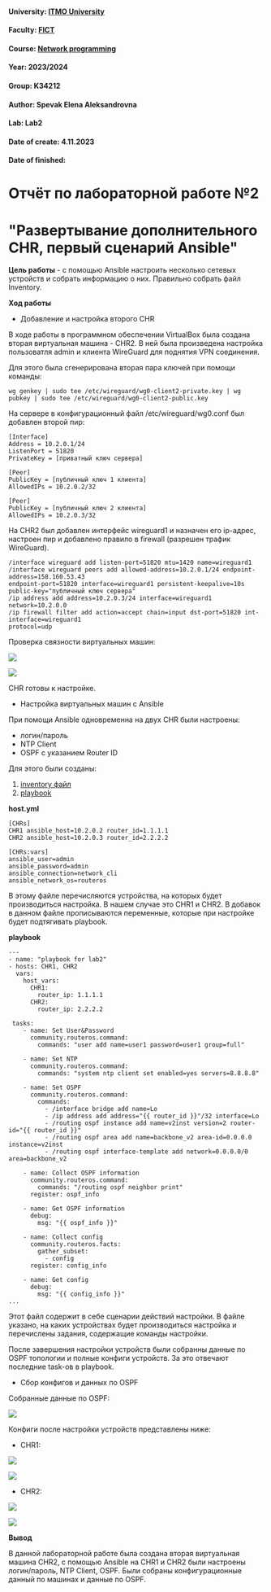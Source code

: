 #### University: [ITMO University](https://##3itmo.ru/ru/)
#### Faculty: [FICT](https://fict.itmo.ru)
#### Course: [Network programming](https://github.com/itmo-ict-faculty/network-programming)
#### Year: 2023/2024
#### Group: K34212
#### Author: Spevak Elena Aleksandrovna
#### Lab: Lab2
#### Date of create: 4.11.2023
#### Date of finished:

# **Отчёт по лабораторной работе №2**
# "Развертывание дополнительного CHR, первый сценарий Ansible"

**Цель работы** - с помощью Ansible настроить несколько сетевых устройств и собрать информацию о них. Правильно собрать файл Inventory.

**Ход работы**

- Добавление и настройка второго CHR

В ходе работы  в  программном обеспечении VirtualBox была создана вторая виртуальная машина - CHR2. В ней была произведена настройка пользоватля admin и клиента WireGuard для поднятия  VPN соединения.

Для этого была сгенерирована вторая пара ключей при помощи команды:

```
wg genkey | sudo tee /etc/wireguard/wg0-client2-private.key | wg pubkey | sudo tee /etc/wireguard/wg0-client2-public.key
```

На сервере в конфигурационный файл /etc/wireguard/wg0.conf был добавлен второй пир:

```
[Interface]
Address = 10.2.0.1/24
ListenPort = 51820
PrivateKey = [приватный ключ сервера]

[Peer]
PublicKey = [публичный ключ 1 клиента]
AllowedIPs = 10.2.0.2/32

[Peer]
PublicKey = [публичный ключ 2 клиента]
AllowedIPs = 10.2.0.3/32
```

На CHR2 был добавлен интерфейс wireguard1 и назначен его ip-адрес, настроен пир и добавлено правило в firewall (разрешен трафик WireGuard).

```
/interface wireguard add listen-port=51820 mtu=1420 name=wireguard1
/interface wireguard peers add allowed-address=10.2.0.1/24 endpoint-address=158.160.53.43
endpoint-port=51820 interface=wireguard1 persistent-keepalive=10s
public-key="публичный ключ сервера"
/ip address add address=10.2.0.3/24 interface=wireguard1 network=10.2.0.0
/ip firewall filter add action=accept chain=input dst-port=51820 int-interface=wireguard1
protocol=udp
```
Проверка связности виртуальных машин:

![](https://github.com/LenaSpevak/2023-2024-network_programming-k34212-spevak_e_a/blob/main/lab2/screenshots/pingCHR2.jpg)

![](https://github.com/LenaSpevak/2023-2024-network_programming-k34212-spevak_e_a/blob/main/lab2/screenshots/pingCHR1.jpg)

CHR готовы к настройке.

- Настройка виртуальных машин с Ansible

При помощи Ansible одновременна на двух CHR были настроены:
 - логин/пароль
 - NTP Client
 - OSPF с указанием Router ID
 
Для этого были созданы:
 
1. [inventory файл](https://github.com/LenaSpevak/2023-2024-network_programming-k34212-spevak_e_a/blob/main/lab2/files/hosts.yml)
2. [playbook](https://github.com/LenaSpevak/2023-2024-network_programming-k34212-spevak_e_a/blob/main/lab2/files/lab2.yml)

**host.yml**

```
[CHRs]
CHR1 ansible_host=10.2.0.2 router_id=1.1.1.1
CHR2 ansible_host=10.2.0.3 router_id=2.2.2.2

[CHRs:vars]
ansible_user=admin
ansible_password=admin
ansible_connection=network_cli
ansible_network_os=routeros
```
В этому файле перечисляются устройства, на которых будет производиться настройка. В нашем случае это CHR1 и CHR2. В добавок в данном файле прописываются переменные, которые при настройке будет подтягивать playbook.

**playbook**

```
---
- name: "playbook for lab2"
- hosts: CHR1, CHR2
  vars:
    host_vars:
      CHR1:
        router_ip: 1.1.1.1
      CHR2:
        router_ip: 2.2.2.2

 tasks:
    - name: Set User&Password
      community.routeros.command:
        commands: "user add name=user1 password=user1 group=full"

    - name: Set NTP
      community.routeros.command:
        commands: "system ntp client set enabled=yes servers=8.8.8.8"

    - name: Set OSPF
      community.routeros.command:
        commands:
          - /interface bridge add name=Lo
          - /ip address add address="{{ router_id }}"/32 interface=Lo
          - /routing ospf instance add name=v2inst version=2 router-id="{{ router_id }}"
          - /routing ospf area add name=backbone_v2 area-id=0.0.0.0 instance=v2inst
          - /routing ospf interface-template add network=0.0.0.0/0 area=backbone_v2

    - name: Collect OSPF information
      community.routeros.command:
        commands: "/routing ospf neighbor print"
      register: ospf_info

    - name: Get OSPF information
      debug:
        msg: "{{ ospf_info }}"

    - name: Collect config
      community.routeros.facts:
        gather_subset:
          - config
      register: config_info

    - name: Get config
      debug:
        msg: "{{ config_info }}"
...
```

Этот файл содержит в себе сценарии действий настройки. В файле указано, на каких устройствах будет производиться настройка и перечислены задания, содержащие команды настройки.

После завершения настройки устройств были собранны данные по OSPF топологии и полные конфиги устройств. За это отвечают последние task-ов в playbook.

- Сбор конфигов и данных по OSPF

Собранные данные по OSPF:

![](https://github.com/LenaSpevak/2023-2024-network_programming-k34212-spevak_e_a/blob/main/lab2/screenshots/msg_ospf.jpg)

Конфиги после настройки устройств представлены ниже:

- CHR1:

![](https://github.com/LenaSpevak/2023-2024-network_programming-k34212-spevak_e_a/blob/main/lab2/screenshots/CHR1_config1.jpg)

![](https://github.com/LenaSpevak/2023-2024-network_programming-k34212-spevak_e_a/blob/main/lab2/screenshots/CHR1_config2.jpg)

- CHR2:

![](https://github.com/LenaSpevak/2023-2024-network_programming-k34212-spevak_e_a/blob/main/lab2/screenshots/CHR2_config.jpg)

![](https://github.com/LenaSpevak/2023-2024-network_programming-k34212-spevak_e_a/blob/main/lab2/screenshots/CHR2_config2.jpg)

**Вывод**

В данной лабораторной работе была создана вторая виртуальная машина CHR2, с помощью Ansible на CHR1 и CHR2 были настроены логин/пароль, NTP Client, OSPF. Были собраны конфигурационные данный по машинах и данные по OSPF.

